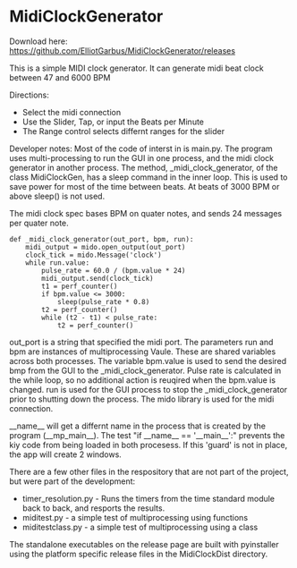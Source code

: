 # MidiClockGenerator
Download here: https://github.com/ElliotGarbus/MidiClockGenerator/releases

This is a simple MIDI clock generator.  It can generate midi beat clock between 47 and 6000 BPM

Directions:
* Select the midi connection
* Use the Slider, Tap, or input the Beats per Minute
* The Range control selects differnt ranges for the slider

Developer notes:
Most of the code of interst in is main.py.  The program uses multi-processing to run the GUI in one process, and the midi clock generator in another process.
The method, _midi_clock_generator, of the class MidiClockGen, has a sleep command in the inner loop.  This is used to save power for most of the time between beats.
At beats of 3000 BPM or above sleep() is not used.

The midi clock spec bases BPM on quater notes, and sends 24 messages per quater note.

    def _midi_clock_generator(out_port, bpm, run):
        midi_output = mido.open_output(out_port)
        clock_tick = mido.Message('clock')
        while run.value:
            pulse_rate = 60.0 / (bpm.value * 24)
            midi_output.send(clock_tick)
            t1 = perf_counter()
            if bpm.value <= 3000:
                sleep(pulse_rate * 0.8)
            t2 = perf_counter()
            while (t2 - t1) < pulse_rate:
                t2 = perf_counter()

out_port is a string that specified the midi port. The parameters run and bpm are instances of multiprocessing Vaule.  These are shared variables across both processes.  The variable bpm.value is used to send the desired bmp from the GUI to the \_midi_clock_generator.  Pulse rate is calculated in the while loop, so no additional action is reuqired when the bpm.value is changed.  run is used for the GUI process to stop the \_midi_clock_generator prior to shutting down the process.
The mido library is used for the midi connection.

\_\_name\_\_ will get a differnt name in the process that is created by the program (\_\_mp_main\_\_).  The test "if \_\_name__ == '\_\_main\_\_':"
prevents the kiy code from being loaded in both procesess.  If this 'guard' is not in place, the app will create 2 windows.


There are a few other files in the respository that are not part of the project, but were part of the development:
* timer_resolution.py - Runs the timers from the time standard module back to back, and resports the results.
* miditest.py - a simple test of multiprocessing using functions
* miditestclass.py - a simple test of multiprocessing using a class

The standalone executables on the release page are built with pyinstaller using the platform specific release files in the MidiClockDist directory.
